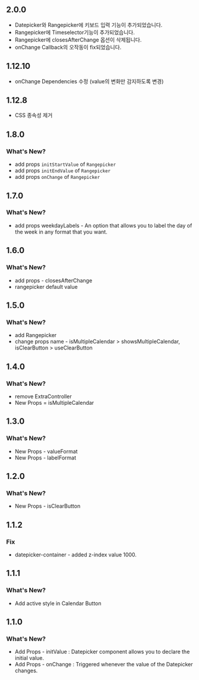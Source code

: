 ## 2.0.0

- Datepicker와 Rangepicker에 키보드 입력 기능이 추가되었습니다.
- Rangepicker에 Timeselector기능이 추가되었습니다.
- Rangepicker에 closesAfterChange 옵션이 삭제됩니다.
- onChange Callback의 오작동이 fix되었습니다.

## 1.12.10

- onChange Dependencies 수정 (value의 변화만 감지하도록 변경)

## 1.12.8

- CSS 종속성 제거

## 1.8.0

### What's New?

- add props `initStartValue` of `Rangepicker`
- add props `initEndValue` of `Rangepicker`
- add props `onChange` of `Rangepicker`

## 1.7.0

### What's New?

- add props weekdayLabels - An option that allows you to label the day of the week in any format that you want.

## 1.6.0

### What's New?

- add props - closesAfterChange
- rangepicker default value

## 1.5.0

### What's New?

- add Rangepicker
- change props name - isMultipleCalendar > showsMultipleCalendar, isClearButton > useClearButton

## 1.4.0

### What's New?

- remove ExtraController
- New Props = isMultipleCalendar

## 1.3.0

### What's New?

- New Props - valueFormat
- New Props - labelFormat

## 1.2.0

### What's New?

- New Props - isClearButton

## 1.1.2

### Fix

- datepicker-container - added z-index value 1000.

## 1.1.1

### What's New?

- Add active style in Calendar Button

## 1.1.0

### What's New?

- Add Props - initValue : Datepicker component allows you to declare the initial value.
- Add Props - onChange : Triggered whenever the value of the Datepicker changes.
